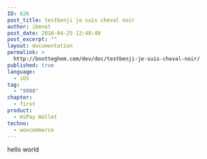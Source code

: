 ```yaml
---
ID: 626
post_title: testbenji je suis cheval noir
author: ibenot
post_date: 2016-04-25 12:48:49
post_excerpt: ""
layout: documentation
permalink: >
  http://bnotteghem.com/dev/doc/testbenji-je-suis-cheval-noir/
published: true
language:
  - iOS
tag:
  - "9998"
chapter:
  - first
product:
  - HiPay Wallet
techno:
  - woocommerce
---
```

hello world
